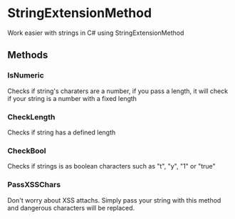 # StringExtensionMethod

Work easier with strings in C# using StringExtensionMethod

## Methods

### IsNumeric
Checks if string's charaters are a number, if you pass a length, it will check if your string is a number with a fixed length

### CheckLength
Checks if string has a defined length

### CheckBool
Checks if strings is as boolean characters such as "t", "y", "1" or "true"

### PassXSSChars
Don't worry about XSS attachs. Simply pass your string with this method and dangerous characters will be replaced.
